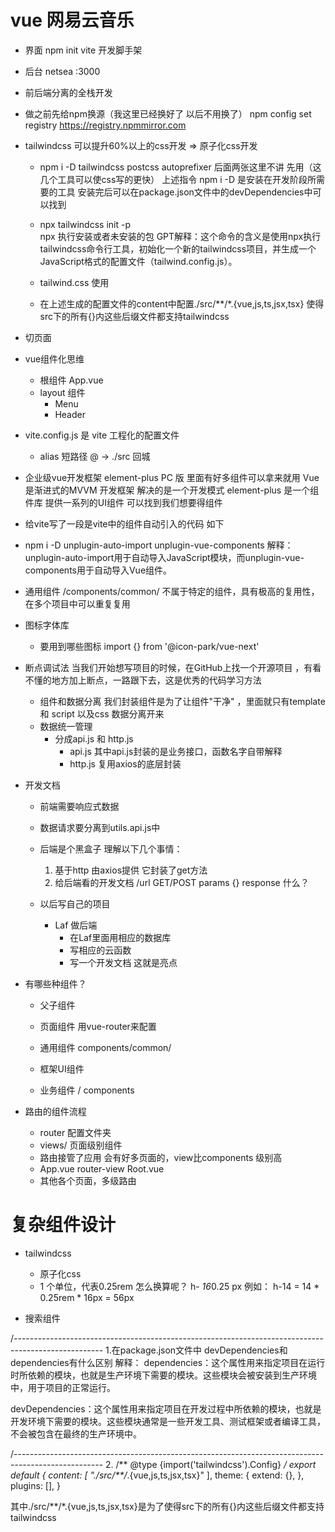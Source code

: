 # vue 网易云音乐

- 界面
    npm init vite 开发脚手架
- 后台
    netsea
    :3000
- 前后端分离的全栈开发

- 做之前先给npm换源（我这里已经换好了 以后不用换了）
npm config set registry https://registry.npmmirror.com

- tailwindcss  可以提升60%以上的css开发  => 原子化css开发
    -  npm i -D tailwindcss postcss autoprefixer  后面两张这里不讲 先用（这几个工具可以使css写的更快）
    上述指令 npm i -D 是安装在开发阶段所需要的工具  安装完后可以在package.json文件中的devDependencies中可以找到

    - npx tailwindcss init -p  
        npx 执行安装或者未安装的包
        GPT解释：这个命令的含义是使用npx执行tailwindcss命令行工具，初始化一个新的tailwindcss项目，并生成一个JavaScript格式的配置文件（tailwind.config.js）。

    - tailwind.css
      使用

    - 在上述生成的配置文件的content中配置./src/**/*.{vue,js,ts,jsx,tsx}  使得src下的所有{}内这些后缀文件都支持tailwindcss


- 切页面
- vue组件化思维
    - 根组件 App.vue
    - layout 组件
      - Menu
      - Header

- vite.config.js 是 vite 工程化的配置文件
    - alias 短路径
        @ -> ./src 回城

- 企业级vue开发框架 element-plus PC 版
    里面有好多组件可以拿来就用
    Vue 是渐进式的MVVM 开发框架  解决的是一个开发模式
    element-plus 是一个组件库 提供一系列的UI组件  可以找到我们想要得组件

- 给vite写了一段是vite中的组件自动引入的代码 如下
-  npm i -D unplugin-auto-import unplugin-vue-components
  解释：
  unplugin-auto-import用于自动导入JavaScript模块，而unplugin-vue-components用于自动导入Vue组件。


- 通用组件
    /components/common/
    不属于特定的组件，具有极高的复用性，在多个项目中可以重复复用

- 图标字体库
    - 要用到哪些图标
        import {} from '@icon-park/vue-next'

- 断点调试法
    当我们开始想写项目的时候，在GitHub上找一个开源项目 ，有看不懂的地方加上断点，一路跟下去，这是优秀的代码学习方法
    - 组件和数据分离
      我们封装组件是为了让组件"干净" ，里面就只有template 和 script 以及css 数据分离开来
    - 数据统一管理 
      - 分成api.js 和 http.js
        - api.js
        其中api.js封装的是业务接口，函数名字自带解释
        - http.js
          复用axios的底层封装


- 开发文档
    - 前端需要响应式数据
    - 数据请求要分离到utils.api.js中
    - 后端是个黑盒子
      理解以下几个事情：
        1. 基于http
            由axios提供  它封装了get方法
        2.  给后端看的开发文档
            /url GET/POST params {}
            response 什么？

    - 以后写自己的项目
        - Laf 做后端
            - 在Laf里面用相应的数据库
            - 写相应的云函数
            - 写一个开发文档 这就是亮点

- 有哪些种组件？
    - 父子组件
    - 页面组件
        用vue-router来配置
    - 通用组件
        components/common/

    - 框架UI组件
    - 业务组件 / components

- 路由的组件流程
    - router 配置文件夹
    - views/ 页面级别组件
    - 路由接管了应用
        会有好多页面的，view比components 级别高
    - App.vue router-view Root.vue
    - 其他各个页面，多级路由


# 复杂组件设计

- tailwindcss 
  - 原子化css
  - 1 个单位，代表0.25rem
    怎么换算呢？
     h- *16*0.25 px
     例如： h-14 = 14 * 0.25rem * 16px = 56px 

- 搜索组件
  











/----------------------------------------------------------------------------------------------------
1.在package.json文件中 
devDependencies和dependencies有什么区别
  解释：
  dependencies：这个属性用来指定项目在运行时所依赖的模块，也就是生产环境下需要的模块。这些模块会被安装到生产环境中，用于项目的正常运行。

  devDependencies：这个属性用来指定项目在开发过程中所依赖的模块，也就是开发环境下需要的模块。这些模块通常是一些开发工具、测试框架或者编译工具，不会被包含在最终的生产环境中。

/----------------------------------------------------------------------------------------------------
2.
/** @type {import('tailwindcss').Config} */
export default {
  content: [
    "./src/**/*.{vue,js,ts,jsx,tsx}"
  ],
  theme: {
    extend: {},
  },
  plugins: [],
}

其中./src/**/*.{vue,js,ts,jsx,tsx}是为了使得src下的所有{}内这些后缀文件都支持tailwindcss